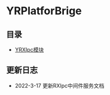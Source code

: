 # YRPlatforBrige
## 目录
* [YRXIpc模块](./YRPlatformBridge/doc/YRXIpc模块.md)

## 更新日志
* 2022-3-17 更新RXIpc中间件服务文档
